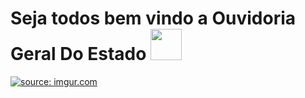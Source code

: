 <h1 align = left>Seja todos bem vindo a Ouvidoria Geral Do Estado <img src="https://em-content.zobj.net/source/microsoft-teams/337/waving-hand_1f44b.png" width="50px"></h1>

<a href="https://imgur.com/ZDcoq64"><img src="https://i.imgur.com/ZDcoq64.png" title="source: imgur.com" /></a>

